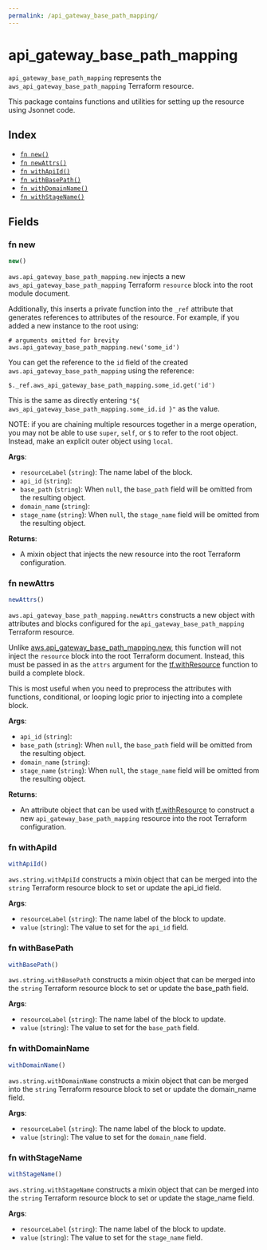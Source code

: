 ```yaml
---
permalink: /api_gateway_base_path_mapping/
---
```


# api_gateway_base_path_mapping

`api_gateway_base_path_mapping` represents the `aws_api_gateway_base_path_mapping` Terraform resource.



This package contains functions and utilities for setting up the resource using Jsonnet code.


## Index

* [`fn new()`](#fn-new)
* [`fn newAttrs()`](#fn-newattrs)
* [`fn withApiId()`](#fn-withapiid)
* [`fn withBasePath()`](#fn-withbasepath)
* [`fn withDomainName()`](#fn-withdomainname)
* [`fn withStageName()`](#fn-withstagename)

## Fields

### fn new

```ts
new()
```


`aws.api_gateway_base_path_mapping.new` injects a new `aws_api_gateway_base_path_mapping` Terraform `resource`
block into the root module document.

Additionally, this inserts a private function into the `_ref` attribute that generates references to attributes of the
resource. For example, if you added a new instance to the root using:

    # arguments omitted for brevity
    aws.api_gateway_base_path_mapping.new('some_id')

You can get the reference to the `id` field of the created `aws.api_gateway_base_path_mapping` using the reference:

    $._ref.aws_api_gateway_base_path_mapping.some_id.get('id')

This is the same as directly entering `"${ aws_api_gateway_base_path_mapping.some_id.id }"` as the value.

NOTE: if you are chaining multiple resources together in a merge operation, you may not be able to use `super`, `self`,
or `$` to refer to the root object. Instead, make an explicit outer object using `local`.

**Args**:
  - `resourceLabel` (`string`): The name label of the block.
  - `api_id` (`string`): 
  - `base_path` (`string`):  When `null`, the `base_path` field will be omitted from the resulting object.
  - `domain_name` (`string`): 
  - `stage_name` (`string`):  When `null`, the `stage_name` field will be omitted from the resulting object.

**Returns**:
- A mixin object that injects the new resource into the root Terraform configuration.


### fn newAttrs

```ts
newAttrs()
```


`aws.api_gateway_base_path_mapping.newAttrs` constructs a new object with attributes and blocks configured for the `api_gateway_base_path_mapping`
Terraform resource.

Unlike [aws.api_gateway_base_path_mapping.new](#fn-api_gateway_base_path_mappingnew), this function will not inject the `resource`
block into the root Terraform document. Instead, this must be passed in as the `attrs` argument for the
[tf.withResource](https://github.com/tf-libsonnet/core/tree/main/docs#fn-withresource) function to build a complete block.

This is most useful when you need to preprocess the attributes with functions, conditional, or looping logic prior to
injecting into a complete block.

**Args**:
  - `api_id` (`string`): 
  - `base_path` (`string`):  When `null`, the `base_path` field will be omitted from the resulting object.
  - `domain_name` (`string`): 
  - `stage_name` (`string`):  When `null`, the `stage_name` field will be omitted from the resulting object.

**Returns**:
  - An attribute object that can be used with [tf.withResource](https://github.com/tf-libsonnet/core/tree/main/docs#fn-withresource) to construct a new `api_gateway_base_path_mapping` resource into the root Terraform configuration.


### fn withApiId

```ts
withApiId()
```

`aws.string.withApiId` constructs a mixin object that can be merged into the `string`
Terraform resource block to set or update the api_id field.



**Args**:
  - `resourceLabel` (`string`): The name label of the block to update.
  - `value` (`string`): The value to set for the `api_id` field.


### fn withBasePath

```ts
withBasePath()
```

`aws.string.withBasePath` constructs a mixin object that can be merged into the `string`
Terraform resource block to set or update the base_path field.



**Args**:
  - `resourceLabel` (`string`): The name label of the block to update.
  - `value` (`string`): The value to set for the `base_path` field.


### fn withDomainName

```ts
withDomainName()
```

`aws.string.withDomainName` constructs a mixin object that can be merged into the `string`
Terraform resource block to set or update the domain_name field.



**Args**:
  - `resourceLabel` (`string`): The name label of the block to update.
  - `value` (`string`): The value to set for the `domain_name` field.


### fn withStageName

```ts
withStageName()
```

`aws.string.withStageName` constructs a mixin object that can be merged into the `string`
Terraform resource block to set or update the stage_name field.



**Args**:
  - `resourceLabel` (`string`): The name label of the block to update.
  - `value` (`string`): The value to set for the `stage_name` field.
